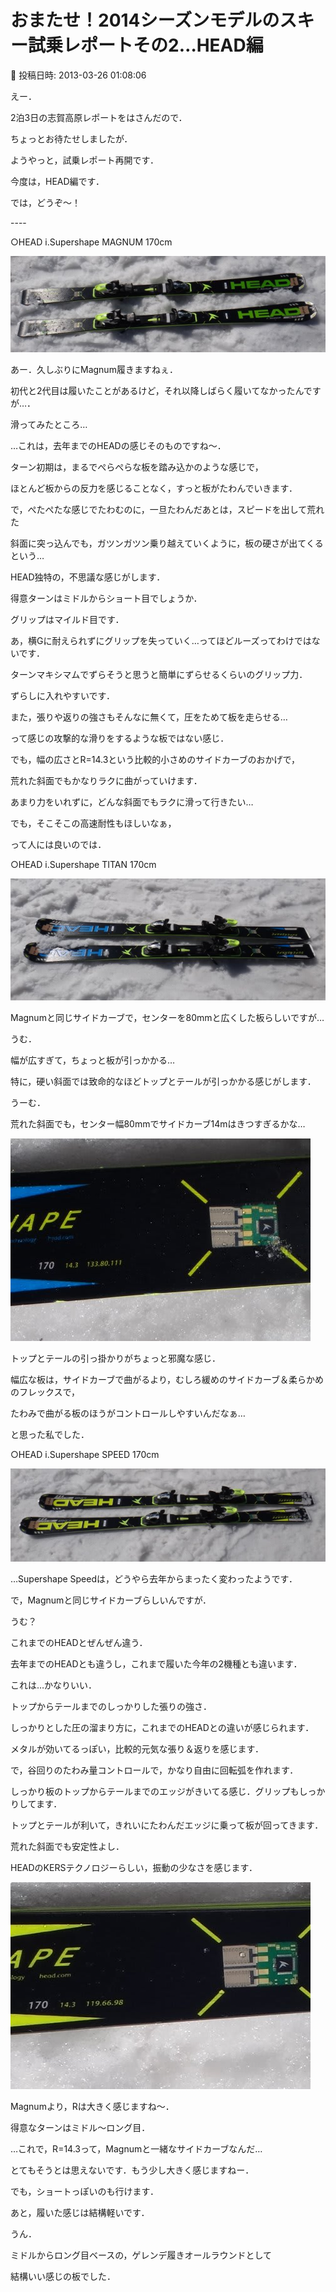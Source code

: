 # おまたせ！2014シーズンモデルのスキー試乗レポートその2…HEAD編

📅 投稿日時: 2013-03-26 01:08:06

えー．


2泊3日の志賀高原レポートをはさんだので．


ちょっとお待たせしましたが．


ようやっと，試乗レポート再開です．





今度は，HEAD編です．


では，どうぞ～！


----[]()





○HEAD i.Supershape MAGNUM 170cm




![664240f1e69a358242c89e8375f0be6b.jpg](images/664240f1e69a358242c89e8375f0be6b.jpg)




あー．久しぶりにMagnum履きますねぇ．


初代と2代目は履いたことがあるけど，それ以降しばらく履いてなかったんですが…．


滑ってみたところ…


…これは，去年までのHEADの感じそのものですね～．


ターン初期は，まるでぺらぺらな板を踏み込かのような感じで，


ほとんど板からの反力を感じることなく，すっと板がたわんでいきます．


で，ぺたぺたな感じでたわむのに，一旦たわんだあとは，スピードを出して荒れた


斜面に突っ込んでも，ガツンガツン乗り越えていくように，板の硬さが出てくるという…


HEAD独特の，不思議な感じがします．


得意ターンはミドルからショート目でしょうか．


グリップはマイルド目です．


あ，横Gに耐えられずにグリップを失っていく…ってほどルーズってわけではないです．


ターンマキシマムでずらそうと思うと簡単にずらせるくらいのグリップ力．


ずらしに入れやすいです．


また，張りや返りの強さもそんなに無くて，圧をためて板を走らせる…


って感じの攻撃的な滑りをするような板ではない感じ．


でも，幅の広さとR=14.3という比較的小さめのサイドカーブのおかげで，


荒れた斜面でもかなりラクに曲がっていけます．


あまり力をいれずに，どんな斜面でもラクに滑って行きたい…


でも，そこそこの高速耐性もほしいなぁ，


って人には良いのでは．[]()





○HEAD i.Supershape TITAN 170cm




![a0c711f78c7a4f635c7e6b7909712f69.jpg](images/a0c711f78c7a4f635c7e6b7909712f69.jpg)




Magnumと同じサイドカーブで，センターを80mmと広くした板らしいですが…


うむ．


幅が広すぎて，ちょっと板が引っかかる…


特に，硬い斜面では致命的なほどトップとテールが引っかかる感じがします．


うーむ．


荒れた斜面でも，センター幅80mmでサイドカーブ14mはきつすぎるかな…




![f57b85935620ab7ffbdcf4e25d3cf0a4.jpg](images/f57b85935620ab7ffbdcf4e25d3cf0a4.jpg)




トップとテールの引っ掛かりがちょっと邪魔な感じ．


幅広な板は，サイドカーブで曲がるより，むしろ緩めのサイドカーブ＆柔らかめのフレックスで，


たわみで曲がる板のほうがコントロールしやすいんだなぁ…


と思った私でした．


[]()





○HEAD i.Supershape SPEED 170cm




![841df02e1df85fa3091c0d88ab225bcd.jpg](images/841df02e1df85fa3091c0d88ab225bcd.jpg)




…Supershape Speedは，どうやら去年からまったく変わったようです．


で，Magnumと同じサイドカーブらしいんですが．


うむ？


これまでのHEADとぜんぜん違う．


去年までのHEADとも違うし，これまで履いた今年の2機種とも違います．


これは…かなりいい．


トップからテールまでのしっかりした張りの強さ．


しっかりとした圧の溜まり方に，これまでのHEADとの違いが感じられます．


メタルが効いてるっぽい，比較的元気な張り＆返りを感じます．


で，谷回りのたわみ量コントロールで，かなり自由に回転弧を作れます．


しっかり板のトップからテールまでのエッジがきいてる感じ．グリップもしっかりしてます．


トップとテールが利いて，きれいにたわんだエッジに乗って板が回ってきます．


荒れた斜面でも安定性よし．


HEADのKERSテクノロジーらしい，振動の少なさを感じます．




![d6b3c1065e99662d0236ec6d8710d582.jpg](images/d6b3c1065e99662d0236ec6d8710d582.jpg)




Magnumより，Rは大きく感じますね～．


得意なターンはミドル～ロング目．


…これで，R=14.3って，Magnumと一緒なサイドカーブなんだ…


とてもそうとは思えないです．もう少し大きく感じますねー．


でも，ショートっぽいのも行けます．


あと，履いた感じは結構軽いです．


うん．


ミドルからロング目ベースの，ゲレンデ履きオールラウンドとして


結構いい感じの板でした．
